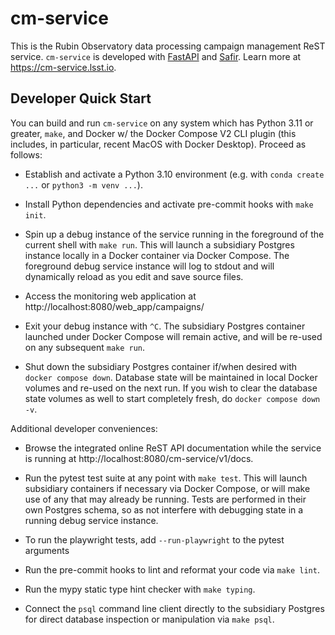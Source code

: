 # cm-service

This is the Rubin Observatory data processing campaign management ReST service. `cm-service` is developed with
[FastAPI](https://fastapi.tiangolo.com) and [Safir](https://safir.lsst.io). Learn more at
https://cm-service.lsst.io.

## Developer Quick Start

You can build and run `cm-service` on any system which has Python 3.11 or greater, `make`, and Docker w/ the
Docker Compose V2 CLI plugin (this includes, in particular, recent MacOS with Docker Desktop).  Proceed as
follows:

* Establish and activate a Python 3.10 environment (e.g. with `conda create ...` or `python3 -m venv ...`).

* Install Python dependencies and activate pre-commit hooks with `make init`.

* Spin up a debug instance of the service running in the foreground of the current shell with `make run`. This
  will launch a subsidiary Postgres instance locally in a Docker container via Docker Compose. The foreground
  debug service instance will log to stdout and will dynamically reload as you edit and save source files.

* Access the monitoring web application at http://localhost:8080/web_app/campaigns/

* Exit your debug instance with `^C`.  The subsidiary Postgres container launched under Docker Compose will
  remain active, and will be re-used on any subsequent `make run`.

* Shut down the subsidiary Postgres container if/when desired with `docker compose down`.  Database state will
  be maintained in local Docker volumes and re-used on the next run.  If you wish to clear the database state
  volumes as well to start completely fresh, do `docker compose down -v`.

Additional developer conveniences:

* Browse the integrated online ReST API documentation while the service is running at
  http://localhost:8080/cm-service/v1/docs.

* Run the pytest test suite at any point with `make test`.  This will launch subsidiary containers if
  necessary via Docker Compose, or will make use of any that may already be running.  Tests are performed in
  their own Postgres schema, so as not interfere with debugging state in a running debug service instance.

* To run the playwright tests, add `--run-playwright` to the pytest arguments

* Run the pre-commit hooks to lint and reformat your code via `make lint`.

* Run the mypy static type hint checker with `make typing`.

* Connect the `psql` command line client directly to the subsidiary Postgres for direct database inspection
  or manipulation via `make psql`.
